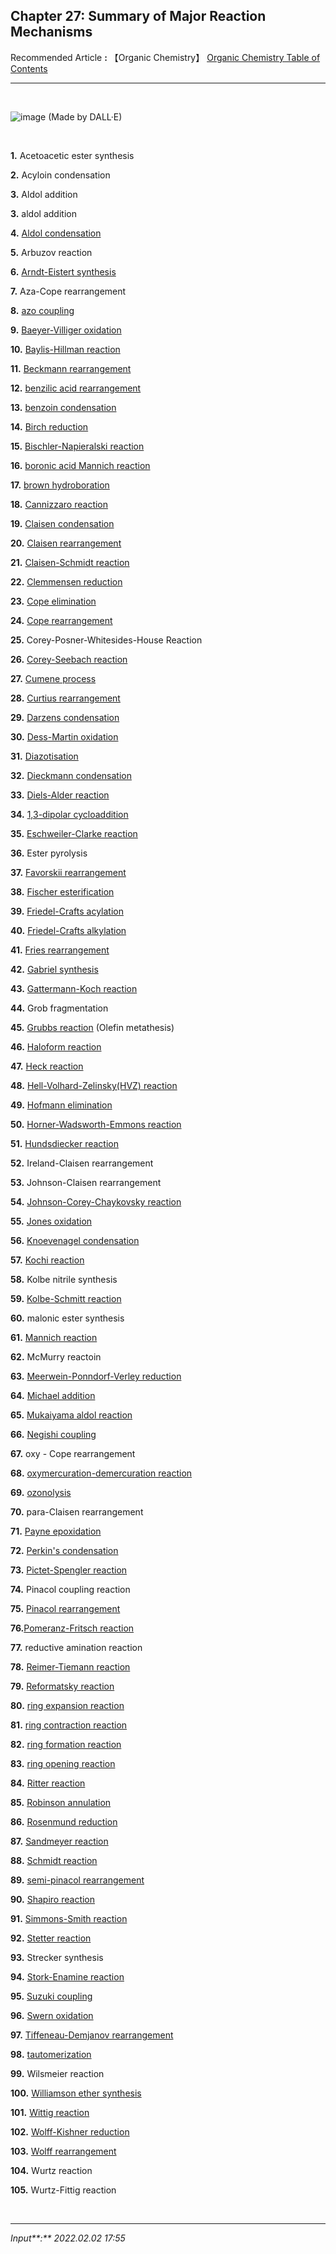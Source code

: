 ## **Chapter 27: Summary of Major Reaction Mechanisms**

Recommended Article **:**  【Organic Chemistry】 [Organic Chemistry Table of Contents](https://jb243.github.io/pages/1483)

---

<br>

![image](https://github.com/JB243/jb243.github.io/assets/55747737/49c134b9-e288-4614-a79a-5e49853bb00f)
(Made by DALL·E)

<br>

**1.** Acetoacetic ester synthesis

**2.** Acyloin condensation

**3.** Aldol addition

**3.** aldol addition

**4.** [Aldol condensation](https://jb243.github.io/pages/1382)

**5.** Arbuzov reaction

**6.** [Arndt-Eistert synthesis](https://jb243.github.io/pages/1386)

**7.** Aza-Cope rearrangement

**8.** [azo coupling](https://jb243.github.io/pages/1386)

**9.** [Baeyer-Villiger oxidation](https://jb243.github.io/pages/1377)

**10.** [Baylis-Hillman reaction](https://jb243.github.io/pages/1382)

**11.** [Beckmann rearrangement](https://jb243.github.io/pages/1386)

**12.** [benzilic acid rearrangement](https://jb243.github.io/pages/1377)

**13.** [benzoin condensation](https://jb243.github.io/pages/1382)

**14.** [Birch reduction](https://jb243.github.io/pages/1370)

**15.** [Bischler-Napieralski reaction](https://jb243.github.io/pages/1380)

**16.** [boronic acid Mannich reaction](https://jb243.github.io/pages/1382)

**17.** [brown hydroboration](https://jb243.github.io/pages/1363)

**18.** [Cannizzaro reaction](https://jb243.github.io/pages/1377)

**19.** [Claisen condensation](https://jb243.github.io/pages/1382)

**20.** [Claisen rearrangement](https://jb243.github.io/pages/1375)

**21.** [Claisen-Schmidt reaction](https://jb243.github.io/pages/1382)

**22.** [Clemmensen reduction](https://jb243.github.io/pages/1370)

**23.** [Cope elimination](https://jb243.github.io/pages/1386)

**24.** [Cope rearrangement](https://jb243.github.io/pages/1402)

**25.** Corey-Posner-Whitesides-House Reaction

**26.** [Corey-Seebach reaction](https://jb243.github.io/pages/1377)

**27.** [Cumene process](https://jb243.github.io/pages/1366)

**28.** [Curtius rearrangement](https://jb243.github.io/pages/1380)

**29.** [Darzens condensation](https://jb243.github.io/pages/1382)

**30.** [Dess-Martin oxidation](https://jb243.github.io/pages/1372)

**31.** [Diazotisation](https://jb243.github.io/pages/1370)

**32.** [Dieckmann condensation](https://jb243.github.io/pages/1382)

**33.** [Diels-Alder reaction](https://jb243.github.io/pages/1368)

**34.** [1,3-dipolar cycloaddition](https://jb243.github.io/pages/1368)

**35.** [Eschweiler-Clarke reaction](https://jb243.github.io/pages/1386)

**36.** Ester pyrolysis

**37.** [Favorskii rearrangement](https://jb243.github.io/pages/1377)

**38.** [Fischer esterification](https://jb243.github.io/pages/1380)

**39.** [Friedel-Crafts acylation](https://jb243.github.io/pages/1370)

**40.** [Friedel-Crafts alkylation](https://jb243.github.io/pages/1370)

**41.** [Fries rearrangement](https://jb243.github.io/pages/1370)

**42.** [Gabriel synthesis](https://jb243.github.io/pages/1386)

**43.** [Gattermann-Koch reaction](https://jb243.github.io/pages/1370)

**44.** Grob fragmentation

**45.** [Grubbs reaction](https://jb243.github.io/pages/1363) (Olefin metathesis)

**46.** [Haloform reaction](https://jb243.github.io/pages/1382)

**47.** [Heck reaction](https://jb243.github.io/pages/1370)

**48.** [Hell-Volhard-Zelinsky(HVZ) reaction](https://jb243.github.io/pages/1380)

**49.** [Hofmann elimination](https://jb243.github.io/pages/1386)

**50.** [Horner-Wadsworth-Emmons reaction](https://jb243.github.io/pages/1377)

**51.** [Hundsdiecker reaction](https://jb243.github.io/pages/1380)

**52.** Ireland-Claisen rearrangement

**53.** Johnson-Claisen rearrangement

**54.** [Johnson-Corey-Chaykovsky reaction](https://jb243.github.io/pages/1377)

**55.** [Jones oxidation](https://jb243.github.io/pages/1372)

**56.** [Knoevenagel condensation](https://jb243.github.io/pages/1382)

**57.** [Kochi reaction](https://jb243.github.io/pages/1380)

**58.** Kolbe nitrile synthesis

**59.** [Kolbe-Schmitt reaction](https://jb243.github.io/pages/1370)

**60.** malonic ester synthesis

**61.** [Mannich reaction](https://jb243.github.io/pages/1382)

**62.** McMurry reactoin

**63.** [Meerwein-Ponndorf-Verley reduction](https://jb243.github.io/pages/1377)

**64.** [Michael addition](https://jb243.github.io/pages/1382)

**65.** [Mukaiyama aldol reaction](https://jb243.github.io/pages/1382)

**66.** [Negishi coupling](https://jb243.github.io/pages/1370)

**67.** oxy - Cope rearrangement

**68.** [oxymercuration-demercuration reaction](https://jb243.github.io/pages/1363)

**69.** [ozonolysis](https://jb243.github.io/pages/1363)

**70.** para-Claisen rearrangement

**71.** [Payne epoxidation](https://jb243.github.io/pages/1363)

**72.** [Perkin's condensation](https://jb243.github.io/pages/1382)

**73.** [Pictet-Spengler reaction](https://jb243.github.io/pages/1377)

**74.** Pinacol coupling reaction

**75.** [Pinacol rearrangement](https://jb243.github.io/pages/1372)

**76.**[Pomeranz-Fritsch reaction](https://jb243.github.io/pages/1377)

**77.** reductive amination reaction

**78.** [Reimer-Tiemann reaction](https://jb243.github.io/pages/1370)

**79.** [Reformatsky reaction](https://jb243.github.io/pages/1377)

**80.** [ring expansion reaction](https://jb243.github.io/pages/1402)

**81.** [ring contraction reaction](https://jb243.github.io/pages/1402)

**82.** [ring formation reaction](https://jb243.github.io/pages/1402)

**83.** [ring opening reaction](https://jb243.github.io/pages/1402)

**84.** [Ritter reaction](https://jb243.github.io/pages/1380)

**85.** [Robinson annulation](https://jb243.github.io/pages/1382)

**86.** [Rosenmund reduction](https://jb243.github.io/pages/1380)

**87.** [Sandmeyer reaction](https://jb243.github.io/pages/1386)

**88.** [Schmidt reaction](https://jb243.github.io/pages/1386)

**89.** [semi-pinacol rearrangement](https://jb243.github.io/pages/1372)

**90.** [Shapiro reaction](https://jb243.github.io/pages/1363)

**91.** [Simmons-Smith reaction](https://jb243.github.io/pages/1363)

**92.** [Stetter reaction](https://jb243.github.io/pages/1382)

**93.** Strecker synthesis

**94.** [Stork-Enamine reaction](https://jb243.github.io/pages/1382)

**95.** [Suzuki coupling](https://jb243.github.io/pages/1370)

**96.** [Swern oxidation](https://jb243.github.io/pages/1372)

**97.** [Tiffeneau-Demjanov rearrangement](https://jb243.github.io/pages/1377)

**98.** [tautomerization](https://jb243.github.io/pages/1382)

**99.** Wilsmeier reaction

**100.** [Williamson ether synthesis](https://jb243.github.io/pages/1375)

**101.** [Wittig reaction](https://jb243.github.io/pages/1377)

**102.** [Wolff-Kishner reduction](https://jb243.github.io/pages/1386)

**103.** [Wolff rearrangement](https://jb243.github.io/pages/1380)

**104.** Wurtz reaction

**105.** Wurtz-Fittig reaction

<br>

---

_Input**:** 2022.02.02 17:55_
